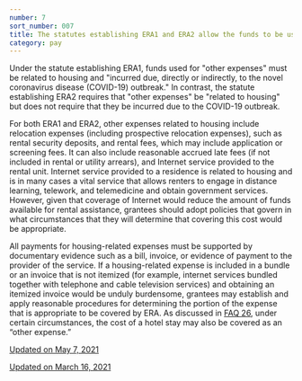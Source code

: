 ```yaml
---
number: 7
sort_number: 007
title: The statutes establishing ERA1 and ERA2 allow the funds to be used for certain "other expenses," as defined by the Secretary. What are some examples of these "other expenses"?
category: pay
---
```


Under the statute establishing ERA1, funds used for "other expenses" must be related to housing and "incurred due, directly or indirectly, to the novel coronavirus disease (COVID-19) outbreak." In contrast, the statute establishing ERA2 requires that "other expenses" be "related to housing" but does not require that they be incurred due to the COVID-19 outbreak.

For both ERA1 and ERA2, other expenses related to housing include relocation expenses (including prospective relocation expenses), such as rental security deposits, and rental fees, which may include application or screening fees. It can also include reasonable accrued late fees (if not included in rental or utility arrears), and Internet service provided to the rental unit. Internet service provided to a residence is related to housing and is in many cases a vital service that allows renters to engage in distance learning, telework, and telemedicine and obtain government services. However, given that coverage of Internet would reduce the amount of funds available for rental assistance, grantees should adopt policies that govern in what circumstances that they will determine that covering this cost would be appropriate.

All payments for housing-related expenses must be supported by documentary evidence such as a bill, invoice, or evidence of payment to the provider of the service. If a housing-related expense is included in a bundle or an invoice that is not itemized (for example, internet services bundled together with telephone and cable television services) and obtaining an itemized invoice would be unduly burdensome, grantees may establish and apply reasonable procedures for determining the portion of the expense that is appropriate to be covered by ERA. As discussed in <a href="#26">FAQ 26</a>, under certain circumstances, the cost of a hotel stay may also be covered as an “other expense.”


<a href="{{ site.baseurl }}/implementation-guidance/changes/" class="era-guidance__datestamp">Updated on May 7, 2021</a>

<a href="{{ site.baseurl }}/implementation-guidance/changes/" class="era-guidance__datestamp">Updated on March 16, 2021</a>